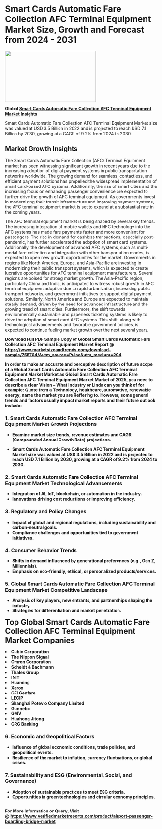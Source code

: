 <H1>Smart Cards Automatic Fare Collection AFC Terminal Equipment Market Size, Growth and Forecast from 2024 - 2031</H1><img class="aligncenter size-medium wp-image-584254" src="https://thirdeyenews.in/wp-content/uploads/2024/09/Global-Market-Research-300x168.jpeg" alt="" width="300" height="168" /><p><strong>Global&nbsp;<a href="https://www.marketsizeandtrends.com/download-sample/755764/&amp;utm_source=Pulse&amp;utm_medium=204">Smart Cards Automatic Fare Collection AFC Terminal Equipment Market</a> Insights</strong></p><p>Smart Cards Automatic Fare Collection AFC Terminal Equipment Market size was valued at USD 3.5 Billion in 2022 and is projected to reach USD 7.1 Billion by 2030, growing at a CAGR of 9.2% from 2024 to 2030.</p><p><h2>Market Growth Insights</h2> <p>The Smart Cards Automatic Fare Collection (AFC) Terminal Equipment market has been witnessing significant growth in recent years due to the increasing adoption of digital payment systems in public transportation networks worldwide. The growing demand for seamless, contactless, and efficient payment solutions has propelled the widespread implementation of smart card-based AFC systems. Additionally, the rise of smart cities and the increasing focus on enhancing passenger convenience are expected to further drive the growth of AFC terminal equipment. As governments invest in modernizing their transit infrastructure and improving payment systems, the AFC terminal equipment market is set to expand at a substantial rate in the coming years.</p> <p><strong></strong></p> <p>The AFC terminal equipment market is being shaped by several key trends. The increasing integration of mobile wallets and NFC technology into the AFC systems has made fare payments faster and more convenient for passengers. The rise in demand for cashless transactions, especially post-pandemic, has further accelerated the adoption of smart card systems. Additionally, the development of advanced AFC systems, such as multi-modal fare collection and integration with other transportation modes, is expected to open new growth opportunities for the market. Governments in regions like North America, Europe, and Asia-Pacific are investing in modernizing their public transport systems, which is expected to create lucrative opportunities for AFC terminal equipment manufacturers. Several regions are poised for strong market growth. The Asia-Pacific region, particularly China and India, is anticipated to witness robust growth in AFC terminal equipment adoption due to rapid urbanization, increasing public transport networks, and government initiatives to support digital payment solutions. Similarly, North America and Europe are expected to maintain steady demand, driven by the need for advanced infrastructure and the growing trend of smart cities. Furthermore, the shift towards environmentally sustainable and paperless ticketing systems is likely to drive the adoption of smart card AFC systems. This shift, along with technological advancements and favorable government policies, is expected to continue fueling market growth over the next several years. <p><strong></p><p><span class=""><strong>Download Full PDF Sample Copy of Global Smart Cards Automatic Fare Collection AFC Terminal Equipment Market Report</strong> @ <a href="https://www.marketsizeandtrends.com/download-sample/755764/&amp;utm_source=Pulse&amp;utm_medium=204" target="_blank">https://www.marketsizeandtrends.com/download-sample/755764/&amp;utm_source=Pulse&amp;utm_medium=204</a></span></p><p>In order to make an accurate and perceptive description of future scope of a Global&nbsp;Smart Cards Automatic Fare Collection AFC Terminal Equipment Market Market as Global&nbsp;Smart Cards Automatic Fare Collection AFC Terminal Equipment Market Market of 2025, you need to describe a clear Vision &ndash; What Industry or Linda can you think of for example: Quote from a Technology, healthcare, automotive, renewable energy, name the market you are Reffering to. However, some general trends and factors usually impact market reports and their future outlook include:</p><h3>1.&nbsp;<strong>Smart Cards Automatic Fare Collection AFC Terminal Equipment Market Growth Projections</strong></h3><ul><li>Examine market size trends, revenue estimates and CAGR (Compounded Annual Growth Rate) projections.</li><li><p>Smart Cards Automatic Fare Collection AFC Terminal Equipment Market size was valued at USD 3.5 Billion in 2022 and is projected to reach USD 7.1 Billion by 2030, growing at a CAGR of 9.2% from 2024 to 2030.</p></li></ul><h3>2.&nbsp;<strong>Smart Cards Automatic Fare Collection AFC Terminal Equipment Market Technological Advancements</strong></h3><ul><li>Integration of AI, IoT, blockchain, or automation in the industry.</li><li>Innovations driving cost reductions or improving efficiency.</li></ul><h3>3.&nbsp;<strong>Regulatory and Policy Changes</strong></h3><ul><li>Impact of global and regional regulations, including sustainability and carbon-neutral goals.</li><li>Compliance challenges and opportunities tied to government initiatives.</li></ul><h3>4.&nbsp;<strong>Consumer Behavior Trends</strong></h3><ul><li>Shifts in demand influenced by generational preferences (e.g., Gen Z, Millennials).</li><li>Emphasis on eco-friendly, ethical, or personalized products/services.</li></ul><h3>5.&nbsp;<strong>Global Smart Cards Automatic Fare Collection AFC Terminal Equipment Market Competitive Landscape</strong></h3><ul><li>Analysis of key players, new entrants, and partnerships shaping the industry.</li><li>Strategies for differentiation and market penetration.</li></ul><p data-pm-slice="1 1 []"><span style="color: inherit; font-family: inherit; font-size: 25px;">Top Global Smart Cards Automatic Fare Collection AFC Terminal Equipment Market Companies</span></p><div class="" data-test-id=""><p><li>Cubic Corporation</li><li> The Nippon Signal</li><li> Omron Corporation</li><li> Scheidt & Bachmann</li><li> Thales Group</li><li> INIT</li><li> Huaming</li><li> Xerox</li><li> GFI Genfare</li><li> LECIP</li><li> Shanghai Potevio Company Limited</li><li> Gunnebo</li><li> GMV</li><li> Huahong Jitong</li><li> GRG Banking</li></p></div><h3>6.&nbsp;<strong>Economic and Geopolitical Factors</strong></h3><ul><li>Influence of global economic conditions, trade policies, and geopolitical events.</li><li>Resilience of the market to inflation, currency fluctuations, or global crises.</li></ul><h3>7.&nbsp;<strong>Sustainability and ESG (Environmental, Social, and Governance)</strong></h3><ul><li>Adoption of sustainable practices to meet ESG criteria.</li><li>Opportunities in green technologies and circular economy principles.</li></ul><h2><strong style="font-size: 14px;">For More Information or Query, Visit @&nbsp;</strong><a style="background-color: #ffffff; font-size: 14px;" href="https://www.marketsizeandtrends.com/report/smart-cards-automatic-fare-collection-afc-terminal-equipment-market/" target="_blank">https://www.verifiedmarketreports.com/product/airport-passenger-boarding-bridge-market</a></h2>
